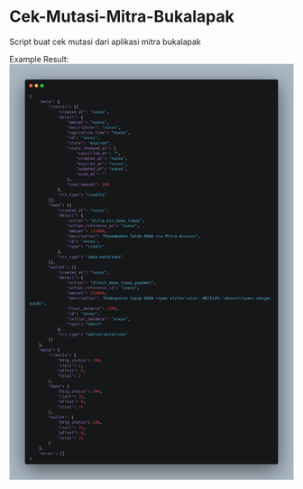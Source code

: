 # Cek-Mutasi-Mitra-Bukalapak
Script buat cek mutasi dari aplikasi mitra bukalapak

Example Result:
<img src='./carbon(5).png'>
